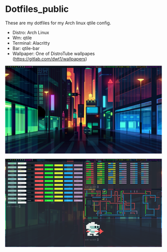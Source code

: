 # Dotfiles_public
These are my dotfiles for my Arch linux qtile config.

- Distro: Arch Linux
- Wm: qtile
- Terminal: Alacritty
- Bar: qtile-bar
- Wallpaper: One of DistroTube wallpapes (https://gitlab.com/dwt1/wallpapers)

![Screenshot1](Images/2021-02-23_1920x1080_2.png)

![Screenshot2](Images/2021-02-23_1920x1080.png)